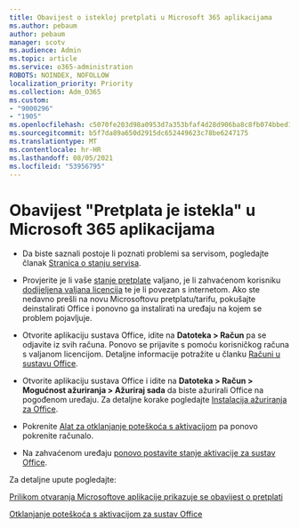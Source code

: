 ```yaml
---
title: Obavijest o istekloj pretplati u Microsoft 365 aplikacijama
ms.author: pebaum
author: pebaum
manager: scotv
ms.audience: Admin
ms.topic: article
ms.service: o365-administration
ROBOTS: NOINDEX, NOFOLLOW
localization_priority: Priority
ms.collection: Adm_O365
ms.custom:
- "9000296"
- "1905"
ms.openlocfilehash: c5070fe203d98a0953d7a353bfaf4d28d906ba8c8fb074bbed1e28916478cecd
ms.sourcegitcommit: b5f7da89a650d2915dc652449623c78be6247175
ms.translationtype: MT
ms.contentlocale: hr-HR
ms.lasthandoff: 08/05/2021
ms.locfileid: "53956795"
---
```

# <a name="subscription-expired-notice-in-microsoft-365-apps"></a>Obavijest "Pretplata je istekla" u Microsoft 365 aplikacijama

- Da biste saznali postoje li poznati problemi sa servisom, pogledajte članak [Stranica o stanju servisa](https://docs.microsoft.com/office365/enterprise/view-service-health).

- Provjerite je li vaše [stanje pretplate](https://support.office.com/article/unlicensed-product-and-activation-errors-in-office-0d23d3c0-c19c-4b2f-9845-5344fedc4380#bkmk_checksubscription) valjano, je li zahvaćenom korisniku [dodijeljena valjana licencija](https://support.office.com/article/997596B5-4173-4627-B915-36ABAC6786DC?wt.mc_id=Alchemy_ClientDIA) te je li povezan s internetom. Ako ste nedavno prešli na novu Microsoftovu pretplatu/tarifu, pokušajte deinstalirati Office i ponovno ga instalirati na uređaju na kojem se problem pojavljuje.

- Otvorite aplikaciju sustava Office, idite na **Datoteka > Račun** pa se odjavite iz svih računa. Ponovo se prijavite s pomoću korisničkog računa s valjanom licencijom. Detaljne informacije potražite u članku [Računi u sustavu Office](https://support.office.com/article/accounts-in-office-628ea040-f265-49de-b986-be09c3ebf8a9).

- Otvorite aplikaciju sustava Office i idite na **Datoteka > Račun > Mogućnost ažuriranja > Ažuriraj sada** da biste ažurirali Office na pogođenom uređaju. Za detaljne korake pogledajte [Instalacija ažuriranja za Office](https://support.office.com/article/install-office-updates-2ab296f3-7f03-43a2-8e50-46de917611c5).

- Pokrenite [Alat za otklanjanje poteškoća s aktivacijom](https://aka.ms/SARA-OfficeActivation-Alchemy) pa ponovo pokrenite računalo.

- Na zahvaćenom uređaju [ponovo postavite stanje aktivacije za sustav Office](https://docs.microsoft.com/office/troubleshoot/activation/reset-office-365-proplus-activation-state).

Za detaljne upute pogledajte: 

[Prilikom otvaranja Microsoftove aplikacije prikazuje se obavijest o pretplati](https://support.office.com/article/a-subscription-notice-appears-when-i-open-an-office-365-application-4cabe32c-f594-4c0e-9191-3d3ade10cceb)

[Otklanjanje poteškoća s aktivacijom za sustav Office](https://support.office.com/article/unlicensed-product-and-activation-errors-in-office-0d23d3c0-c19c-4b2f-9845-5344fedc4380)
